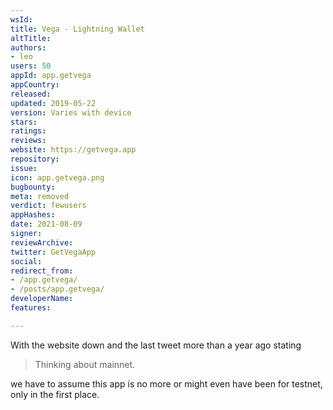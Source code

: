```yaml
---
wsId: 
title: Vega - Lightning Wallet
altTitle: 
authors:
- leo
users: 50
appId: app.getvega
appCountry: 
released: 
updated: 2019-05-22
version: Varies with device
stars: 
ratings: 
reviews: 
website: https://getvega.app
repository: 
issue: 
icon: app.getvega.png
bugbounty: 
meta: removed
verdict: fewusers
appHashes: 
date: 2021-08-09
signer: 
reviewArchive: 
twitter: GetVegaApp
social: 
redirect_from:
- /app.getvega/
- /posts/app.getvega/
developerName: 
features: 

---
```


With the website down and the last tweet more than a year ago stating

> Thinking about mainnet.

we have to assume this app is no more or might even have been for testnet, only
in the first place.